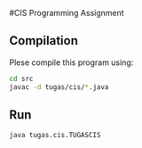 #CIS Programming Assignment

## Compilation

Plese compile this program using:

```bash
cd src
javac -d tugas/cis/*.java
```

## Run

```
java tugas.cis.TUGASCIS
```
